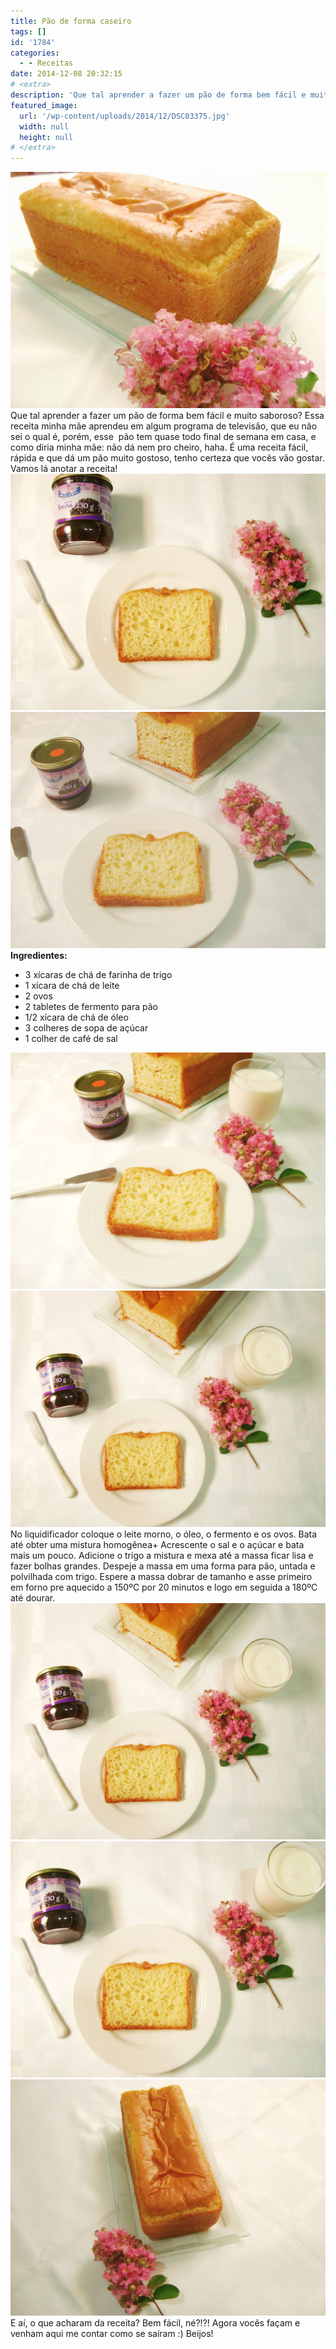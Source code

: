 ```yaml
---
title: Pão de forma caseiro
tags: []
id: '1784'
categories:
  - - Receitas
date: 2014-12-08 20:32:15
# <extra>
description: 'Que tal aprender a fazer um pão de forma bem fácil e muito saboroso? Essa receita minha mãe aprendeu em algum programa de televisão, que eu não sei o qual é, porém, esse  pão tem quase todo final de semana em casa, e como diria minha mãe: não dá nem pro cheiro, haha. É uma receita fácil, rápida e que dá um pão muito gostoso, tenho certeza que vocês vão gostar. Vamos lá anotar a receita! Ingredientes: 3 xícaras de chá de farinha de trigo 1 xícara de chá de leite 2 ovos 2 tabletes de fermento para pão 1/2 xícara de chá de óleo 3 colheres de sopa de açúcar 1 colher de café de sal No liquidificador coloque o leite morno, o óleo, o fermento e os ovos. Bata até obter uma mistura homogênea+ Acrescente o sal e o açúcar e &hellip;'
featured_image: 
  url: '/wp-content/uploads/2014/12/DSC03375.jpg'
  width: null
  height: null
# </extra>
---
```


[![Receita pão de forma caseiro](/wp-content/uploads/2014/12/DSC03375.jpg)](/wp-content/uploads/2014/12/DSC03375.jpg)Que tal aprender a fazer um pão de forma bem fácil e muito saboroso? Essa receita minha mãe aprendeu em algum programa de televisão, que eu não sei o qual é, porém, esse  pão tem quase todo final de semana em casa, e como diria minha mãe: não dá nem pro cheiro, haha. É uma receita fácil, rápida e que dá um pão muito gostoso, tenho certeza que vocês vão gostar. Vamos lá anotar a receita! [![geleia de amora e receita de pão de forma caseiro ](/wp-content/uploads/2014/12/DSC03378.jpg)](/wp-content/uploads/2014/12/DSC03378.jpg)[![geleia de amora, receita de pão de forma caseiro e flores](/wp-content/uploads/2014/12/DSC03379.jpg)](/wp-content/uploads/2014/12/DSC03379.jpg) **Ingredientes:**

*   3 xícaras de chá de farinha de trigo
*   1 xícara de chá de leite
*   2 ovos
*   2 tabletes de fermento para pão
*   1/2 xícara de chá de óleo
*   3 colheres de sopa de açúcar
*   1 colher de café de sal

[![flores, geleia de amora e pão de forma caseiro ](/wp-content/uploads/2014/12/DSC03382.jpg)](/wp-content/uploads/2014/12/DSC03382.jpg)[![flores, geleia de amora, receita de pão de forma caseiro ](/wp-content/uploads/2014/12/DSC03380.jpg)](/wp-content/uploads/2014/12/DSC03380.jpg) No liquidificador coloque o leite morno, o óleo, o fermento e os ovos. Bata até obter uma mistura homogênea+ Acrescente o sal e o açúcar e bata mais um pouco. Adicione o trigo a mistura e mexa até a massa ficar lisa e fazer bolhas grandes. Despeje a massa em uma forma para pão, untada e polvilhada com trigo. Espere a massa dobrar de tamanho e asse primeiro em forno pre aquecido a 150ºC por 20 minutos e logo em seguida a 180ºC até dourar. [![flores, leite, geleia de amora e pão de forma caseiro ](/wp-content/uploads/2014/12/DSC033801.jpg)](/wp-content/uploads/2014/12/DSC033801.jpg) [![DSC03381](/wp-content/uploads/2014/12/DSC03381.jpg)](/wp-content/uploads/2014/12/DSC03381.jpg)[![Pão de forma caseiro ](/wp-content/uploads/2014/12/DSC03377.jpg)](/wp-content/uploads/2014/12/DSC03377.jpg) E aí, o que acharam da receita? Bem fácil, né?!?! Agora vocês façam e venham aqui me contar como se saíram :) Beijos!
